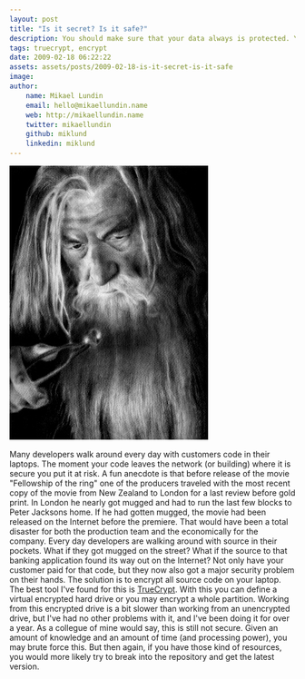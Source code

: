 ```yaml
---
layout: post
title: "Is it secret? Is it safe?"
description: You should make sure that your data always is protected. You can do this by encrypting your harddrive using a tool like TrueCrypt.
tags: truecrypt, encrypt
date: 2009-02-18 06:22:22
assets: assets/posts/2009-02-18-is-it-secret-is-it-safe
image: 
author: 
    name: Mikael Lundin
    email: hello@mikaellundin.name 
    web: http://mikaellundin.name
    twitter: mikaellundin
    github: miklund
    linkedin: miklund                    
---
```


![Gandalf, the one ring](/assets/posts/2009-02-18-is-it-secret-is-it-safe/gandalf4.jpg)

Many developers walk around every day with customers code in their laptops. The moment your code leaves the network (or building) where it is secure you put it at risk. A fun anecdote is that before release of the movie "Fellowship of the ring" one of the producers traveled with the most recent copy of the movie from New Zealand to London  for a last review before gold print. In London he nearly got mugged and had to run the last few blocks to Peter Jacksons home.  If he had gotten mugged, the movie had been released on the Internet before the premiere. That would have been a total disaster for both the production team and the economically for the company.  Every day developers are walking around with source in their pockets. What if they got mugged on the street? What if the source to that banking application found its way out on the Internet? Not only have your customer paid for that code, but they now also got a major security problem on their hands.  The solution is to encrypt all source code on your laptop. The best tool I've found for this is [TrueCrypt](http://www.truecrypt.org/). With this you can define a virtual encrypted hard drive or you may encrypt a whole partition.  Working from this encrypted drive is a bit slower than working from an unencrypted drive, but I've had no other problems with it, and I've been doing it for over a year. As a collegue of mine would say, this is still not secure. Given an amount of knowledge and an amount of time (and processing power), you may brute force this. But then again, if you have those kind of resources, you would more likely try to break into the repository and get the latest version.
